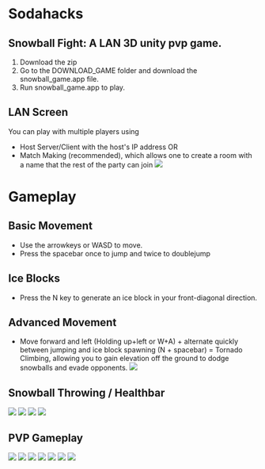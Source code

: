 # Sodahacks
## Snowball Fight: A LAN 3D unity pvp game.
1. Download the zip
2. Go to the DOWNLOAD_GAME folder and download the snowball_game.app file.
3. Run snowball_game.app to play.

## LAN Screen
You can play with multiple players using 
* Host Server/Client with the host's IP address 
OR
* Match Making (recommended), which allows one to create a room with a name that the rest of the party can join 
![](LAN_screen.png)

# Gameplay

## Basic Movement
* Use the arrowkeys or WASD to move.
* Press the spacebar once to jump and twice to doublejump

## Ice Blocks
* Press the N key to generate an ice block in your front-diagonal direction.

## Advanced Movement
* Move forward and left (Holding up+left or W+A) + alternate quickly between jumping and ice block spawning (N + spacebar) = Tornado Climbing, allowing you to gain elevation off the ground to dodge snowballs and evade opponents.
![](tornado_climb.png)

## Snowball Throwing / Healthbar
![](Snowballs_thrown.png)
![](Snowballs_hit.png)
![](Snowballs_hit_2.png)
![](Player_killed.png)

## PVP Gameplay
![](PVP_gameplay1.png)
![](PVP_gameplay2.png)
![](PVP_gameplay3.png)
![](PVP_gameplay4.png)
![](PVP_gameplay5.png)
![](PVP_gameplay6.png)
![](PVP_gameplay7.png)

